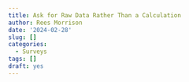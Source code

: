 ```yaml
---
title: Ask for Raw Data Rather Than a Calculation
author: Rees Morrison
date: '2024-02-28'
slug: []
categories:
  - Surveys
tags: []
draft: yes
---
```


